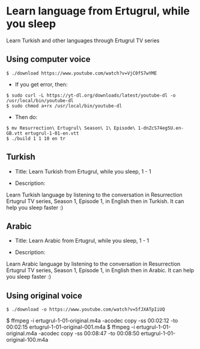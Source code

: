 # Learn language from Ertugrul, while you sleep

Learn Turkish and other languages through Ertugrul TV series

## Using computer voice

```
$ ./download https://www.youtube.com/watch?v=VjC0fS7wYME
```

- If you get error, then:

```
$ sudo curl -L https://yt-dl.org/downloads/latest/youtube-dl -o /usr/local/bin/youtube-dl
$ sudo chmod a+rx /usr/local/bin/youtube-dl
```

- Then do:

```
$ mv Resurrection\ Ertugrul\ Season\ 1\ Episode\ 1-dnZcS74eg5U.en-GB.vtt ertugrul-1-01-en.vtt
$ ./build 1 1 10 en tr
```

## Turkish

- Title: Learn Turkish from Ertugrul, while you sleep, 1 - 1

- Description:

Learn Turkish language by listening to the conversation in Resurrection Ertugrul TV series, Season 1, Episode 1, in English then in Turkish. It can help you sleep faster :)

## Arabic

- Title: Learn Arabic from Ertugrul, while you sleep, 1 - 1

- Description:

Learn Arabic language by listening to the conversation in Resurrection Ertugrul TV series, Season 1, Episode 1, in English then in Arabic. It can help you sleep faster :)

## Using original voice

```
$ ./download -o https://www.youtube.com/watch?v=5fJXATpIiUQ
```

$ ffmpeg -i ertugrul-1-01-original.m4a -acodec copy -ss 00:02:12 -to 00:02:15 ertugrul-1-01-original-001.m4a
$ ffmpeg -i ertugrul-1-01-original.m4a -acodec copy -ss 00:08:47 -to 00:08:50 ertugrul-1-01-original-100.m4a

